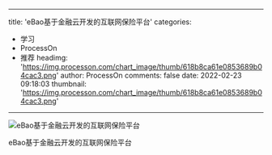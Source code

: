 
---
title: 'eBao基于金融云开发的互联网保险平台'
categories: 
 - 学习
 - ProcessOn
 - 推荐
headimg: 'https://img.processon.com/chart_image/thumb/618b8ca61e0853689b04cac3.png'
author: ProcessOn
comments: false
date: 2022-02-23 09:18:03
thumbnail: 'https://img.processon.com/chart_image/thumb/618b8ca61e0853689b04cac3.png'
---

<div>   
<img class="thumb" alt="eBao基于金融云开发的互联网保险平台" src="https://img.processon.com/chart_image/thumb/618b8ca61e0853689b04cac3.png" referrerpolicy="no-referrer">
<p>eBao基于金融云开发的互联网保险平台</p>  
</div>
            